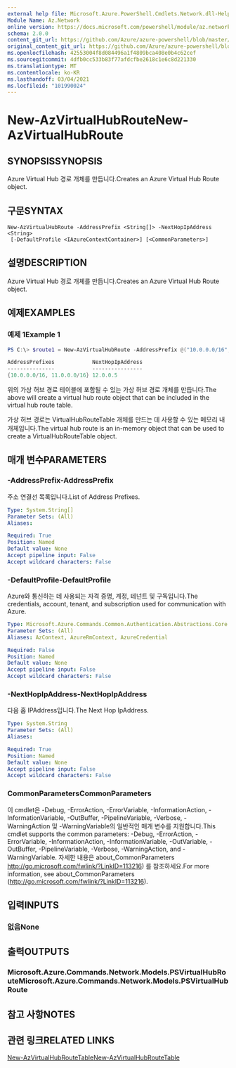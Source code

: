 ```yaml
---
external help file: Microsoft.Azure.PowerShell.Cmdlets.Network.dll-Help.xml
Module Name: Az.Network
online version: https://docs.microsoft.com/powershell/module/az.network/new-azvirtualhubroute
schema: 2.0.0
content_git_url: https://github.com/Azure/azure-powershell/blob/master/src/Network/Network/help/New-AzVirtualHubRoute.md
original_content_git_url: https://github.com/Azure/azure-powershell/blob/master/src/Network/Network/help/New-AzVirtualHubRoute.md
ms.openlocfilehash: 42553004f8d084496a1f4809bca408e0b4c62cef
ms.sourcegitcommit: 4dfb0cc533b83f77afdcfbe2618c1e6c8d221330
ms.translationtype: MT
ms.contentlocale: ko-KR
ms.lasthandoff: 03/04/2021
ms.locfileid: "101990024"
---
```

# <span data-ttu-id="73954-101">New-AzVirtualHubRoute</span><span class="sxs-lookup"><span data-stu-id="73954-101">New-AzVirtualHubRoute</span></span>

## <span data-ttu-id="73954-102">SYNOPSIS</span><span class="sxs-lookup"><span data-stu-id="73954-102">SYNOPSIS</span></span>
<span data-ttu-id="73954-103">Azure Virtual Hub 경로 개체를 만듭니다.</span><span class="sxs-lookup"><span data-stu-id="73954-103">Creates an Azure Virtual Hub Route object.</span></span>

## <span data-ttu-id="73954-104">구문</span><span class="sxs-lookup"><span data-stu-id="73954-104">SYNTAX</span></span>

```
New-AzVirtualHubRoute -AddressPrefix <String[]> -NextHopIpAddress <String>
 [-DefaultProfile <IAzureContextContainer>] [<CommonParameters>]
```

## <span data-ttu-id="73954-105">설명</span><span class="sxs-lookup"><span data-stu-id="73954-105">DESCRIPTION</span></span>
<span data-ttu-id="73954-106">Azure Virtual Hub 경로 개체를 만듭니다.</span><span class="sxs-lookup"><span data-stu-id="73954-106">Creates an Azure Virtual Hub Route object.</span></span>

## <span data-ttu-id="73954-107">예제</span><span class="sxs-lookup"><span data-stu-id="73954-107">EXAMPLES</span></span>

### <span data-ttu-id="73954-108">예제 1</span><span class="sxs-lookup"><span data-stu-id="73954-108">Example 1</span></span>

```powershell
PS C:\> $route1 = New-AzVirtualHubRoute -AddressPrefix @("10.0.0.0/16", "11.0.0.0/16") -NextHopIpAddress "12.0.0.5"

AddressPrefixes            NextHopIpAddress
---------------            ----------------
{10.0.0.0/16, 11.0.0.0/16} 12.0.0.5
```

<span data-ttu-id="73954-109">위의 가상 허브 경로 테이블에 포함될 수 있는 가상 허브 경로 개체를 만듭니다.</span><span class="sxs-lookup"><span data-stu-id="73954-109">The above will create a virtual hub route object that can be included in the virtual hub route table.</span></span>

<span data-ttu-id="73954-110">가상 허브 경로는 VirtualHubRouteTable 개체를 만드는 데 사용할 수 있는 메모리 내 개체입니다.</span><span class="sxs-lookup"><span data-stu-id="73954-110">The virtual hub route is an in-memory object that can be used to create a VirtualHubRouteTable object.</span></span>

## <span data-ttu-id="73954-111">매개 변수</span><span class="sxs-lookup"><span data-stu-id="73954-111">PARAMETERS</span></span>

### <span data-ttu-id="73954-112">-AddressPrefix</span><span class="sxs-lookup"><span data-stu-id="73954-112">-AddressPrefix</span></span>
<span data-ttu-id="73954-113">주소 연결선 목록입니다.</span><span class="sxs-lookup"><span data-stu-id="73954-113">List of Address Prefixes.</span></span>

```yaml
Type: System.String[]
Parameter Sets: (All)
Aliases:

Required: True
Position: Named
Default value: None
Accept pipeline input: False
Accept wildcard characters: False
```

### <span data-ttu-id="73954-114">-DefaultProfile</span><span class="sxs-lookup"><span data-stu-id="73954-114">-DefaultProfile</span></span>
<span data-ttu-id="73954-115">Azure와 통신하는 데 사용되는 자격 증명, 계정, 테넌트 및 구독입니다.</span><span class="sxs-lookup"><span data-stu-id="73954-115">The credentials, account, tenant, and subscription used for communication with Azure.</span></span>

```yaml
Type: Microsoft.Azure.Commands.Common.Authentication.Abstractions.Core.IAzureContextContainer
Parameter Sets: (All)
Aliases: AzContext, AzureRmContext, AzureCredential

Required: False
Position: Named
Default value: None
Accept pipeline input: False
Accept wildcard characters: False
```

### <span data-ttu-id="73954-116">-NextHopIpAddress</span><span class="sxs-lookup"><span data-stu-id="73954-116">-NextHopIpAddress</span></span>
<span data-ttu-id="73954-117">다음 홉 IPAddress입니다.</span><span class="sxs-lookup"><span data-stu-id="73954-117">The Next Hop IpAddress.</span></span>

```yaml
Type: System.String
Parameter Sets: (All)
Aliases:

Required: True
Position: Named
Default value: None
Accept pipeline input: False
Accept wildcard characters: False
```

### <span data-ttu-id="73954-118">CommonParameters</span><span class="sxs-lookup"><span data-stu-id="73954-118">CommonParameters</span></span>
<span data-ttu-id="73954-119">이 cmdlet은 -Debug, -ErrorAction, -ErrorVariable, -InformationAction, -InformationVariable, -OutBuffer, -PipelineVariable, -Verbose, -WarningAction 및 -WarningVariable의 일반적인 매개 변수를 지원합니다.</span><span class="sxs-lookup"><span data-stu-id="73954-119">This cmdlet supports the common parameters: -Debug, -ErrorAction, -ErrorVariable, -InformationAction, -InformationVariable, -OutVariable, -OutBuffer, -PipelineVariable, -Verbose, -WarningAction, and -WarningVariable.</span></span> <span data-ttu-id="73954-120">자세한 내용은 about_CommonParameters http://go.microsoft.com/fwlink/?LinkID=113216) 를 참조하세요.</span><span class="sxs-lookup"><span data-stu-id="73954-120">For more information, see about_CommonParameters (http://go.microsoft.com/fwlink/?LinkID=113216).</span></span>

## <span data-ttu-id="73954-121">입력</span><span class="sxs-lookup"><span data-stu-id="73954-121">INPUTS</span></span>

### <span data-ttu-id="73954-122">없음</span><span class="sxs-lookup"><span data-stu-id="73954-122">None</span></span>

## <span data-ttu-id="73954-123">출력</span><span class="sxs-lookup"><span data-stu-id="73954-123">OUTPUTS</span></span>

### <span data-ttu-id="73954-124">Microsoft.Azure.Commands.Network.Models.PSVirtualHubRoute</span><span class="sxs-lookup"><span data-stu-id="73954-124">Microsoft.Azure.Commands.Network.Models.PSVirtualHubRoute</span></span>

## <span data-ttu-id="73954-125">참고 사항</span><span class="sxs-lookup"><span data-stu-id="73954-125">NOTES</span></span>

## <span data-ttu-id="73954-126">관련 링크</span><span class="sxs-lookup"><span data-stu-id="73954-126">RELATED LINKS</span></span>

[<span data-ttu-id="73954-127">New-AzVirtualHubRouteTable</span><span class="sxs-lookup"><span data-stu-id="73954-127">New-AzVirtualHubRouteTable</span></span>](./New-AzVirtualHubRouteTable.md)
